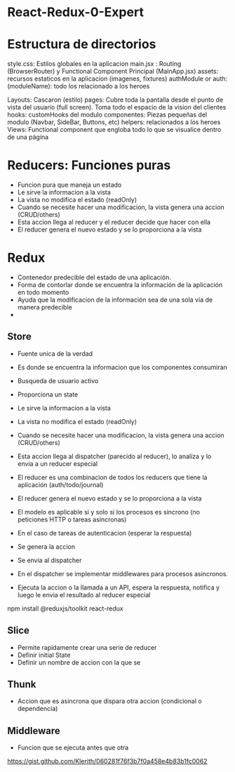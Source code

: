 # React-Redux-0-Expert




# Estructura de directorios

style.css: Estilos globales en la aplicacion
main.jsx : Routing (BrowserRouter) y Functional Component Principal (MainApp.jsx)
assets: recursos estaticos en la aplicacion (imagenes, fixtures)
authModule or auth: 
(moduleName):  todo los relacionado a los heroes

Layouts: Cascaron (estilo)
pages: Cubre toda la pantalla desde el punto de vista del usuario (full screen). Toma todo el espacio de la vision del clientes
hooks: customHooks del modulo
componentes: Piezas pequeñas del modulo (Navbar, SideBar, Buttons, etc)
helpers: relacionados  a los heroes
Views: Functional component que engloba todo lo que se visualice dentro de una página


# Reducers: Funciones puras
- Funcion pura que maneja un estado
- Le sirve la informacion a la vista
- La vista no modifica el estado (readOnly)
- Cuando se necesite hacer una modificacion, la vista genera una accion (CRUD/others)
- Esta accion llega al reducer y el reducer decide que hacer con ella
- El reducer genera el nuevo estado y se lo proporciona a la vista

# Redux
- Contenedor predecible del estado de una aplicación.
- Forma de contorlar donde se encuentra la información de la aplicación en todo momento
- Ayuda que la modificacion de la información sea de una sola vía de manera predecible
- 



## Store
-  Fuente unica de la verdad
-  Es donde se encuentra la informacion que los componentes consumiran
-  Busqueda de usuario activo
-  Proporciona un state
- Le sirve la informacion a la vista
- La vista no modifica el estado (readOnly)
- Cuando se necesite hacer una modificacion, la vista genera una accion (CRUD/others)
- Esta accion llega al dispatcher (parecido al reducer), lo analiza y lo envia a un reducer especial
- El reducer es una combinacion de todos los reducers que tiene la aplicación  (auth/todo/journal)
- El reducer genera el nuevo estado y se lo proporciona a la vista
- El modelo es aplicable si y solo si los procesos es sincrono (no peticiones HTTP o tareas asincronas)


- En el caso de tareas de autenticacion (esperar la respuesta)
- Se genera la accion
- Se envia al dispatcher
- En el dispatcher se implementar middlewares para procesos asincronos.
- Ejecuta la accion o la llamada a un API, espera la respuesta, notifica y luego le envia el resultado al reducer especial


npm install @reduxjs/toolkit react-redux

## Slice
- Permite rapidamente crear una serie de reducer
- Definir initial State
- Definir un nombre de accion con la que se 
  

## Thunk
- Accion que es asincrona que dispara otra accion (condicional o dependencia)


## Middleware 
- Funcion que se ejecuta antes que otra


https://gist.github.com/Klerith/060281f76f3b7f0a458e4b83b1fc0062